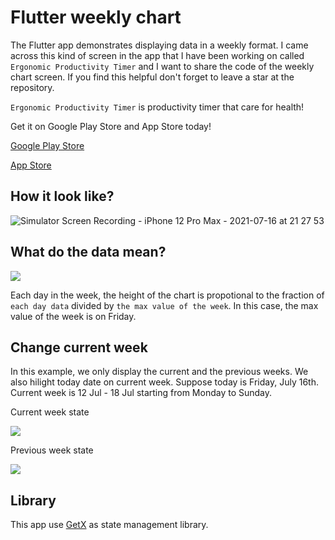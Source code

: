 # Flutter weekly chart

The Flutter app demonstrates displaying data in a weekly format. I came across this kind of screen in the app that I have been working on called `Ergonomic Productivity Timer` and I want to share the code of the weekly chart screen. If you find this helpful don't forget to leave a star at the repository.

`Ergonomic Productivity Timer` is productivity timer that care for health! 

Get it on Google Play Store and App Store today!

[Google Play Store](https://bit.ly/3pZOuEE)

[App Store](https://apps.apple.com/th/app/ergonomic-pomodoro-timer/id1550788893s)


## How it look like? 
![Simulator Screen Recording - iPhone 12 Pro Max - 2021-07-16 at 21 27 53](https://user-images.githubusercontent.com/19642082/125965234-1b850dd1-12ed-4bd7-8280-e334a424dfc6.gif)

## What do the data mean?

<img src="https://user-images.githubusercontent.com/19642082/125965891-076230b1-9318-4ad3-810b-5440765ad416.png">

Each day in the week, the height of the chart is propotional to the fraction of `each day data` divided by `the max value of the week`. In this case, the max value of the week is on Friday.

## Change current week

In this example, we only display the current and the previous weeks. We also hilight today date on current week. Suppose today is Friday, July 16th. Current week is 12 Jul - 18 Jul starting from Monday to Sunday. 

Current week state

<img src="https://user-images.githubusercontent.com/19642082/125968127-1de2cbd9-a89b-4592-be72-777c3ee80474.png">

Previous week state

<img src="https://user-images.githubusercontent.com/19642082/125965804-31a7a49c-ac50-444d-a6e9-0a7a433c5549.png">

## Library
This app use [GetX](https://pub.dev/packages/get) as state management library.

